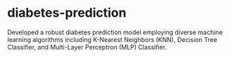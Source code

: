 # diabetes-prediction
Developed a robust diabetes prediction model employing diverse machine learning algorithms including K-Nearest Neighbors (KNN), Decision Tree Classifier, and Multi-Layer Perceptron (MLP) Classifier.
